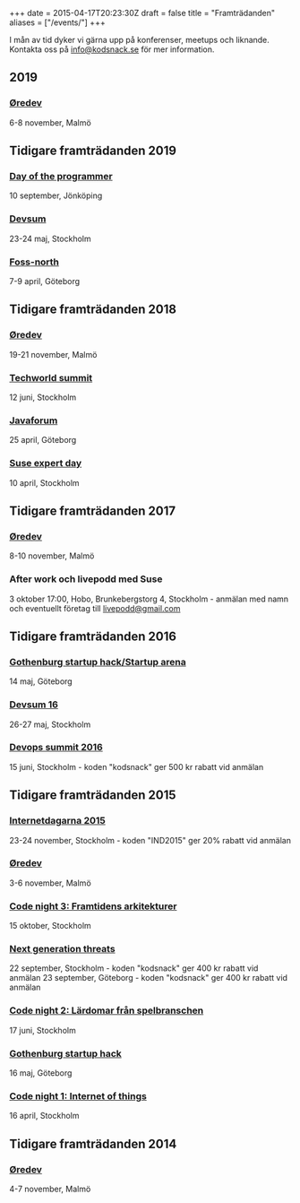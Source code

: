 +++
date = 2015-04-17T20:23:30Z
draft = false
title = "Framträdanden"
aliases = ["/events/"]
+++

I mån av tid dyker vi gärna upp på konferenser, meetups och liknande. Kontakta oss på [info@kodsnack.se](mailto:info@kodsnack.se) för mer information.

## 2019

### [Øredev][oredev19]
6-8 november, Malmö

## Tidigare framträdanden 2019

### [Day of the programmer][dop19]
10 september, Jönköping

### [Devsum][devsum19]
23-24 maj, Stockholm

### [Foss-north][fossnorth19]
7-9 april, Göteborg

## Tidigare framträdanden 2018

### [Øredev][oredev18]
19-21 november, Malmö

### [Techworld summit](techsummit18) ###
12 juni, Stockholm

### [Javaforum][javaforum18]
25 april, Göteborg

### [Suse expert day][suseevent]
10 april, Stockholm

## Tidigare framträdanden 2017
### [Øredev][oredev17]
8-10 november, Malmö

### After work och livepodd med Suse
3 oktober 17:00, Hobo, Brunkebergstorg 4, Stockholm - anmälan med namn och eventuellt företag till [livepodd@gmail.com][livepodd]

## Tidigare framträdanden 2016

### [Gothenburg startup hack/Startup arena][startuparena]
14 maj, Göteborg

### [Devsum 16][devsum16]
26-27 maj, Stockholm

### [Devops summit 2016][devops2016]
15 juni, Stockholm - koden "kodsnack" ger 500 kr rabatt vid anmälan

## Tidigare framträdanden 2015

### [Internetdagarna 2015][internetdagarna15]
23-24 november, Stockholm - koden "IND2015" ger 20% rabatt vid anmälan

### [Øredev][oredev15]
3-6 november, Malmö

### [Code night 3: Framtidens arkitekturer][codenight3]
15 oktober, Stockholm

### [Next generation threats][ngt2015]
22 september, Stockholm - koden "kodsnack" ger 400 kr rabatt vid anmälan
23 september, Göteborg - koden "kodsnack" ger 400 kr rabatt vid anmälan

### [Code night 2: Lärdomar från spelbranschen][codenight2]
17 juni, Stockholm

### [Gothenburg startup hack][gbgstartuphack]
16 maj, Göteborg

### [Code night 1: Internet of things][codenight1]
16 april, Stockholm

## Tidigare framträdanden 2014
### [Øredev][oredev14]
4-7 november, Malmö

[dop19]: https://dayoftheprogrammer.se
[startuparena]: http://www.gbgtechweek.com/#startuparena
[devsum16]: http://www.devsum.se
[devops2016]: http://techworld.event.idg.se/event/devops-summit-2016/ "Devops summit 2016"
[ngt2015]: http://techworld.event.idg.se/event/ngt15/ "Next generation threats"
[codenight3]:  http://event.computersweden.se/codenight3 "Code night 3"
[oredev15]:  http://oredev.org/2015 "Øredev 2015"
[gbgstartuphack]: http://www.gbgstartuphack.com "Gothenburg startup hack"
[codenight1]: http://event.computersweden.se/codenight// "Code night 1"
[codenight2]: http://event.computersweden.se/codenight2/ "Code night 2"
[oredev14]: http://oredev.org/2014 "Øredev 2014"
[internetdagarna15]: https://internetdagarna.se "Internetdagarna 2015"
[livepodd]: mailto:livepodd@gmail.com "livepodd@gmail.com"
[oredev17]:  http://oredev.org/2017 "Øredev 2017"
[javaforum18]: https://www.meetup.com/Javaforum-Goteborg/events/246859957/
[suseevent]:https://kodsnack.se/suse
[techsummit18]:https://techworld.event.idg.se/event/summit/
[oredev18]:  http://oredev.org "Øredev 2018"
[fossnorth19]: https://foss-north.se/2019/ "Foss-north 2019"
[devsum19]: http://www.devsum.se "Devsum 2019"
[oredev19]:  http://oredev.org "Øredev 2019"